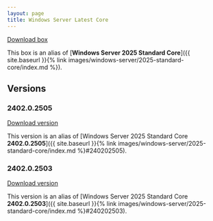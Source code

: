 ```yaml
---
layout: page
title: Windows Server Latest Core
---
```


[Download box][Box]

This box is an alias of [**Windows Server 2025 Standard Core**]({{ site.baseurl }}{% link images/windows-server/2025-standard-core/index.md %}).

[Box]: https://portal.cloud.hashicorp.com/vagrant/discover/gusztavvargadr/windows-server-core

## Versions

### 2402.0.2505

[Download version][Version240202505]

This version is an alias of [Windows Server 2025 Standard Core **2402.0.2505**]({{ site.baseurl }}{% link images/windows-server/2025-standard-core/index.md %}#240202505).

[Version240202505]: https://portal.cloud.hashicorp.com/vagrant/discover/gusztavvargadr/windows-server-core/versions/2402.0.2505

### 2402.0.2503

[Download version][Version240202503]

This version is an alias of [Windows Server 2025 Standard Core **2402.0.2503**]({{ site.baseurl }}{% link images/windows-server/2025-standard-core/index.md %}#240202503).

[Version240202503]: https://portal.cloud.hashicorp.com/vagrant/discover/gusztavvargadr/windows-server-core/versions/2402.0.2503
